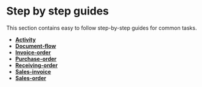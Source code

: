 # Step by step guides

This section contains easy to follow step-by-step guides for common tasks.

- **[Activity](https://docs.erp.net/winclient/step-by-step/activity.html)**
- **[Document-flow](https://docs.erp.net/winclient/step-by-step/document-flow.html)**
- **[Invoice-order](https://docs.erp.net/winclient/step-by-step/invoice-order.html)**
- **[Purchase-order](https://docs.erp.net/winclient/step-by-step/purchase-order.html)**
- **[Receiving-order](https://docs.erp.net/winclient/step-by-step/receiving-order.html)**
- **[Sales-invoice](https://docs.erp.net/winclient/step-by-step/sales-invoice.html)**
- **[Sales-order](https://docs.erp.net/winclient/step-by-step/sales-order.html)**


